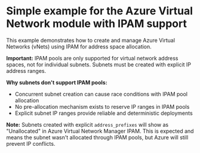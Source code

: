 # Simple example for the Azure Virtual Network module with IPAM support

This example demonstrates how to create and manage Azure Virtual Networks (vNets) using IPAM for address space allocation.

**Important:** IPAM pools are only supported for virtual network address spaces, not for individual subnets. Subnets must be created with explicit IP address ranges.

**Why subnets don't support IPAM pools:**
- Concurrent subnet creation can cause race conditions with IPAM pool allocation
- No pre-allocation mechanism exists to reserve IP ranges in IPAM pools
- Explicit subnet IP ranges provide reliable and deterministic deployments

**Note:** Subnets created with explicit `address_prefixes` will show as "Unallocated" in Azure Virtual Network Manager IPAM. This is expected and means the subnet wasn't allocated through IPAM pools, but Azure will still prevent IP conflicts.
